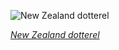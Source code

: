 
![New Zealand dotterel](https://upload.wikimedia.org/wikipedia/commons/thumb/7/7e/Charadrius_obscurus_aquilonius_-_Point_Chevalier.jpg/525px-Charadrius_obscurus_aquilonius_-_Point_Chevalier.jpg)

*[New Zealand dotterel](https://wikipedia.org/wiki/File:Charadrius_obscurus_aquilonius_-_Point_Chevalier.jpg)*
